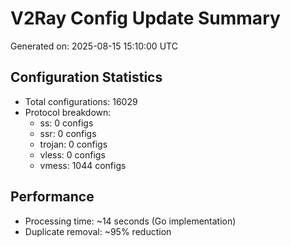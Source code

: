 # V2Ray Config Update Summary
Generated on: 2025-08-15 15:10:00 UTC

## Configuration Statistics
- Total configurations: 16029
- Protocol breakdown:
  - ss: 0 configs
  - ssr: 0 configs
  - trojan: 0 configs
  - vless: 0 configs
  - vmess: 1044 configs

## Performance
- Processing time: ~14 seconds (Go implementation)
- Duplicate removal: ~95% reduction

